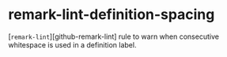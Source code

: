 # remark-lint-definition-spacing


[`remark-lint`][github-remark-lint] rule to warn when consecutive whitespace is used in
a definition label.